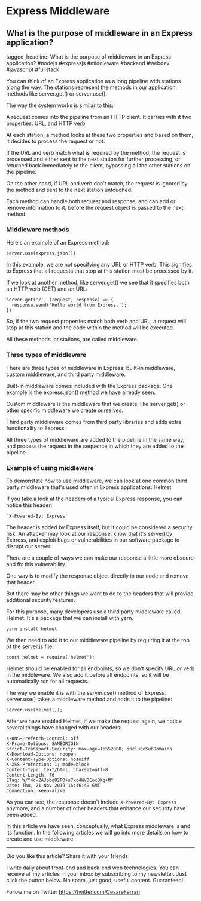 # Express Middleware
## What is the purpose of middleware in an Express application?

tagged_headline: What is the purpose of middleware in an Express application? #nodejs #expressjs #middleware #backend #webdev #javascript #fullstack



You can think of an Express application as a long pipeline with stations along the way.
The stations represent the methods in our application, methods like server.get() or server.use().

The way the system works is similar to this: 

A request comes into the pipeline from an HTTP client. It carries with it two properties: URL, and HTTP verb.

At each station, a method looks at these two properties and based on them, it decides to process the request or not.

If the URL and verb match what is required by the method, the request is processed and either sent to the next station for further processing, or returned back immediately to the client, bypassing all the other stations on the pipeline.

On the other hand, if URL and verb don't match, the request is ignored by the method and sent to the next station untouched.

Each method can handle both request and response, and can add or remove information to it, before the request object is passed to the next method.

### Middleware methods

Here's an example of an Express method:

```
server.use(express.json())
```

In this example, we are not specifying any URL or HTTP verb. This signifies to Express that all requests that stop at this station must  be processed by it.

If we look at another method, like server.get() we see that it specifies both an HTTP verb (GET) and an URL:

```
server.get('/', (request, response) => {
  response.send('Hello world from Express.');
})
```

So, if the two request properties match both verb and URL, a request will stop at this station and the code within the method will be executed.

All these methods, or stations, are called middleware.


### Three types of middleware

There are three types of middleware in Express: built-in middleware, custom middleware, and third party middleware.

Built-in middleware comes included with the Express package. One example is the express.json() method we have already seen.

Custom middleware is the middleware that we create, like server.get() or other specific middleware we create ourselves.

Third party middleware comes from third party libraries and adds extra functionality to Express.

All three types of middleware are added to the pipeline in the same way, and process the request in the sequence in which they are added to the pipeline.

### Example of using middleware

To demonstate how to use middleware, we can look at one common third party middleware that's used often in Express applications: Helmet.

If you take a look at the headers of a typical Express response, you can notice this header: 

```
`X-Powered-By: Express`
```

The header is added by Express itself, but it could be considered a security risk. An attacker may look at our response, know that it's served by Express, and exploit bugs or vulnerabilities in our software package to disrupt our server.

There are a couple of ways we can make our response a little more obscure and fix this vulnerability.

One way is to modify the response object directly in our code and remove that header. 

But there may be other things we want to do to the headers that will provide additional security features.

For this purpose, many developers use a third party middleware called Helmet. It's a package that we can install with yarn.

```
yarn install helmet
```

We then need to add it to our middleware pipeline by requiring it at the top of the server.js file. 

```
const helmet = require('helmet');
```

Helmet should be enabled for all endpoints, so we don't specify URL or verb in the middleware.
We also add it before all endpoints, so it will be automatically run for all requests.

The way we enable it is with the server.use() method of Express. server.use() takes a middleware method and adds it to the pipeline:

```
server.use(helmet());
```

After we have enabled Helmet, if we make the request again, we notice several things have changed with our headers: 

```
X-DNS-Prefetch-Control: off
X-Frame-Options: SAMEORIGIN
Strict-Transport-Security: max-age=15552000; includeSubDomains
X-Download-Options: noopen
X-Content-Type-Options: nosniff
X-XSS-Protection: 1; mode=block
Content-Type: text/html; charset=utf-8
Content-Length: 76
ETag: W/"4c-ZAJpbq82PO+s7kc4WVDCocQKg+M"
Date: Thu, 21 Nov 2019 16:46:49 GMT
Connection: keep-alive
```

As you can see, the response doesn't include `X-Powered-By: Express` anymore, and a number of other headers that enhance our security have been added.

In this article we have seen, conceptually, what Express middleware is and its function. In the following articles we will go into more details on how to create and use middleware.


---

Did you like this article?  Share it with your friends. 

I write daily about front-end and back-end web technologies. 
You can receive all my articles in your inbox by subscribing to my newsletter. Just click the button below. No spam, just good, useful content. Guaranteed!

Follow me on Twitter
https://twitter.com/CesareFerrari
